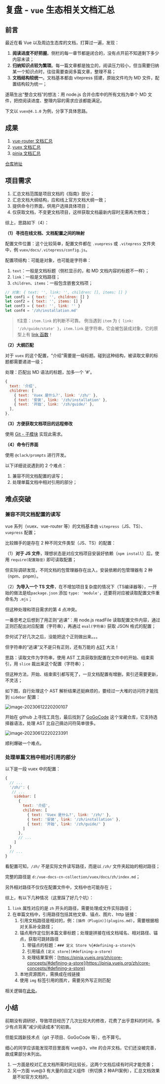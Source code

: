 # 复盘 - `vue` 生态相关文档汇总

## 前言

最近在看 Vue 以及周边生态库的文档，打算过一遍，发现：

1. **阅读进度不好把握**。侧栏的每一章节都是闭合的，没有点开前不知道剩下多少内容未读；
2. **归纳知识点较为繁琐**。每一篇文章都是独立的，阅读压力较小，但当需要归纳某一个知识点时，往往需要查阅多篇文章，整理不易；
3. **文档结构较统一**。文档基本都由 vitepress 搭建，原始文件均为 MD 文件，配置结构较为统一；

遂萌生出“整合文档”的想法：用 node.js 合并仓库中的所有文档为单个 MD 文件，把控阅读进度、整理内容的需求应该都能满足。

下文以 `vuex@4.1.0` 为例，分享下具体思路。

## 成果

1. [vue-router 文档汇总](https://github.com/engvuchen/vue-docs-cn-collection/blob/main/vue-router-all-zh-docs.md)
2. [vuex 文档汇总](https://github.com/engvuchen/vue-docs-cn-collection/blob/main/vuex-all-zh-docs.md)
3. [pinia 文档汇总](https://github.com/engvuchen/vue-docs-cn-collection/blob/main/%40pinia-root-all-zh-docs.md)

[仓库地址](https://github.com/engvuchen/vue-docs-cn-collection)

## 项目需求

1. 汇总文档范围是项目文档的《指南》部分；
2. 汇总文档大纲结构，应和线上官方文档大纲一致；
3. 提供命令行界面，供用户选择具体项目；
4. 仅获取文档，不变更文档项目，这样获取文档最新内容时无需再次修改；

综上，思路如下（4）：

**（1）寻找在线文档、文档配置之间的映射**

配置文件位置：这个比较简单，配置文件都在 `.vuepress` 或 `.vitepress` 文件夹中，例 `vuex/docs/.vitepress/config.js`。

配置项结构：可能是对象，也可能是字符串：

1. `text`：一般是文档标题（侧栏显示的，和 MD 文档内容的标题不一样）；
2. `link`：一般是文档路径；
3. `children`、`items`：一般包含嵌套文档项；

```javascript
// 对象: { text: '', link: '', children: [], items: [] }
let conf1 = { text: '', children: [] } 
let conf2 = { text: '', items: [] }
let conf3 = { text: '', link: '' }
let conf4 = '/zh/installation.md'
```

> ❗️注意：`item.link` 的判断不可靠。
> 例当遇到 `item` 为 `{ link: '/zh/guide/state' }`，`item.link` 是字符串，它会被包装成对象，它的原型上有 [link 函数](https://developer.mozilla.org/zh-CN/docs/Web/JavaScript/Reference/Global_Objects/String/link)！

**（2）大纲匹配**

对于 `vuex` 的这个配置，“介绍”需要是一级标题。碰到这种结构，被读取文章的标题都需要递进一级；

处理：匹配出 MD 语法的标题，加多一个 '#'。

```javascript
{
  text: '介绍',
  children: [
    { text: 'Vuex 是什么?', link: '/zh/' },
    { text: '安装', link: '/zh/installation' },
    { text: '开始', link: '/zh/guide/' },
  ],
},
```

**（3）方便获取文档项目的远程修改**

使用 [Git - 子模块](https://git-scm.com/book/zh/v2/Git-%E5%B7%A5%E5%85%B7-%E5%AD%90%E6%A8%A1%E5%9D%97) 实现此需求。

**（4）命令行界面**

使用 `@clack/prompts` 进行开发。

以下详细说说遇到的 2 个难点：

1. 兼容不同文档配置的读写；
2. 处理单篇文档中相对引用的部分；

## 难点突破

### 兼容不同文档配置的读写

vue 系列（vuex、vue-router 等）的文档基本由 `vitepress`（JS、TS）、`vuepress` 配置；

比较棘手的是存在 2 种不同文件类型（JS、TS）的配置：

（1）**对于 JS 文件**，理想状态是对应文档项目安装好依赖（`npm install`）后，使用 `require(配置路径)` 即可读取配置；

但实际调研发现，不同文档的包管理器存在出入，安装依赖的包管理器有 2 种（npm、pnpm）。

（2）**为导入一个 TS 文件**，在不增加项目复杂度的情况下（TS编译器等），一开始的做法是给`package.json` 添加 `type: 'module'`，还要将对应被读取配置文件重命名为 `.mjs`；

但这种处理和项目需求的第 4 点冲突。

一番思考之后想到了用正则“逃课”：用 node.js readFile 读取配置文件内容，通过正则匹配出对应配置（字符串），再通过 `eval(字符串)` 获取 JSON 格式的配置；

奈何试了好几次之后，没能把这个正则做出来。。。

但字符串的“逃课”又不是只有正则，还有万能的 [AST](https://astexplorer.net/) 大法！

思路：读取文件为字符串，使用 AST 工具获取到配置在文件中的开始、结束索引，用 `slice` 裁出来这个配置（字符串）；

但这种方法，开始、结束索引都写死了，一旦文档配置有增删，索引还需要更新，不灵活；

如下图，自行处理这个 AST 解析结果还挺麻烦的，要经过一大堆的访问符才能找到 `sidebar` 配置：

![image-20230612220200107](https://engvu.oss-cn-shenzhen.aliyuncs.com/6fd7620fb6cbd6a83a8391a75cc204d4.webp)

开始在 github 上寻找工具包，最后找到了 [GoGoCode](https://gogocode.io/zh/docs/specification/introduction) 这个宝藏仓库，它支持选择器语法，处理 AST 比自己搞访问符简单很多。

![image-20230612220223391](https://engvu.oss-cn-shenzhen.aliyuncs.com/5eca0c24f5e92ef8a90967e9f94a8793.webp)

顺利爆破一个难点。

### 处理单篇文档中相对引用的部分

以下是一段 vuex 中的配置：

```javascript
{
  // ...
  '/zh/': {
   // ...
    sidebar: [
      {
        text: '介绍',
        children: [
          { text: 'Vuex 是什么?', link: '/zh/' },
          { text: '安装', link: '/zh/installation' },
          { text: '开始', link: '/zh/guide/' }
        ]
      },
      // ...
    ]
  }
  // ...
}
```

看配置可知，`/zh/` 不是实际文件读写路径，而是以 `/zh/` 文件夹起始的相对路径；

完整的路径是 `d:/vue-docs-cn-collection/vuex/docs/zh/index.md`；

另外相对路径不仅仅在配置文件中，文档中也可能存在；

综上，有以下几种情况（这里踩了好几个坑）：

1. `link` 属性对应的是 `zh` 开头的路径，需要处理成文件实际路径；
2. 在单篇文档中，引用路径包括其他文章、锚点、图片、http 链接：
   1. 引用文档路径是相对的，例：`[插件（Plugin）](plugins.md)`，需要根据相对关系补全路径；
   2. 锚点用作定位到本篇文章标题；处理是拼接在线文档域名、相对路径、锚点，获取可跳转路径
      1. 带锚点的标题：`### 定义 Store %{#defining-a-store}%`
      2. 引用锚点 `[定义 store](#defining-a-store)`
      3. 处理结果案例：[https://pinia.vuejs.org/zh/core-concepts/#defining-a-store](https://pinia.vuejs.org/zh/core-concepts/#defining-a-store)
   3. 本地资源图片，需换成在线链接
   4. 使用 `img` 标签引用的图片，需要另外写正则匹配

相关逻辑在[此处](https://github.com/engvuchen/vue-docs-cn-collection/blob/main/lib/handle-relative-links.js)。

## 小结

前期没有调研好，导致项目经历了几次比较大的修改，花费了出乎意料的时间，多少有点背离“减少阅读成本”的初衷。

但能实践新技术点（git 子项目、GoGoCode 等），也不算亏。

细心的同学应该能发现项目里面有 vue@3，vite 的合并文档，它们还没被完善，故成果部分未列出。

1. 一方面是校对汇总文档所需时间比较长，这两个文档后续有时间才能完善；
2. 另一方面 vue@3 有大量的自定义组件（例切换 2 种API案例），汇总文档效果是不如官方文档的。
